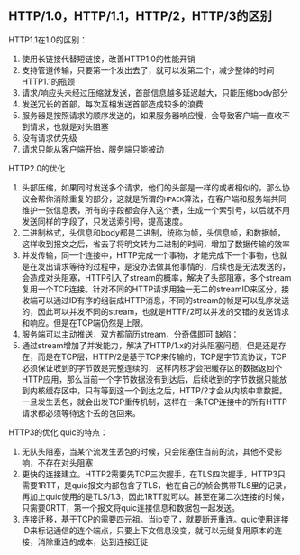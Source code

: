 ## HTTP/1.0，HTTP/1.1，HTTP/2，HTTP/3的区别
HTTP1.1在1.0的区别：
1. 使用长链接代替短链接，改善HTTP1.0的性能开销
2. 支持管道传输，只要第一个发出去了，就可以发第二个，减少整体的时间
HTTP1.1的瓶颈
1. 请求/响应头未经过压缩就发送，首部信息越多延迟越大，只能压缩body部分
2. 发送冗长的首部，每次互相发送首部造成较多的浪费
3. 服务器是按照请求的顺序发送的，如果服务器响应慢，会导致客户端一直收不到请求，也就是对头阻塞
4. 没有请求优先级
5. 请求只能从客户端开始，服务端只能被动

HTTP2.0的优化
1. 头部压缩，如果同时发送多个请求，他们的头部是一样的或者相似的，那么协议会帮你消除重复的部分，这就是所谓的`HPACK`算法，在客户端和服务端共同维护一张信息表，所有的字段都会存入这个表，生成一个索引号，以后就不用发送同样的字段了，只发送索引号，提高速度。
2. 二进制格式，头信息和body都是二进制，统称为帧，头信息帧，和数据帧，这样收到报文之后，省去了将明文转为二进制的时间，增加了数据传输的效率
3. 并发传输，同一个连接中，HTTP完成一个事物，才能完成下一个事物，也就是在发出请求等待的过程中，是没办法做其他事情的，后续也是无法发送的，会造成对头阻塞，HTTP引入了stream的概率，解决了头部阻塞，多个stream复用一个TCP连接。针对不同的HTTP请求用独一无二的streamID来区分，接收端可以通过ID有序的组装成HTTP消息，不同的stream的帧是可以乱序发送的，因此可以并发不同的stream，也就是HTTP/2可以并发的交错的发送请求和响应。但是在TCP端仍然是上限。
4. 服务端可以主动推送，双方都简历stream，分奇偶即可
缺陷：
1. 通过stream增加了并发能力，解决了HTTP/1.x的对头阻塞问题，但是还是存在，而是在TCP层，HTTP/2是基于TCP来传输的，TCP是字节流协议，TCP必须保证收到的字节数是完整连续的，这样内核才会把缓存区的数据返回个HTTP应用，那么当前一个字节数据没有到达后，后续收到的字节数据只能放到内核缓存区中，只有等到这一个到达之后，HTTP/2才会从内核中拿数据。一旦发生丢包，就会出发TCP重传机制，这样在一条TCP连接中的所有HTTP请求都必须等待这个丢的包回来。

HTTP3的优化
quic的特点：
1. 无队头阻塞，当某个流发生丢包的时候，只会阻塞住当前的流，其他不受影响，不存在对头阻塞
2. 更快的连接建立。HTTP2需要先TCP三次握手，在TLS四次握手，HTTP3只需要1RTT，是quic报文内部包含了TLS，他在自己的帧会携带TLS里的记录，再加上quic使用的是TLS/1.3，因此1RTT就可以。甚至在第二次连接的时候，只需要0RTT，第一个报文将quic连接信息和数据包一起发送。
3. 连接迁移，基于TCP的需要四元祖。当ip变了，就要断开重连。quic使用连接ID来标记通信的连个端点，只要上下文信息没变，就可以无缝复用原本的连接，消除重连的成本，达到连接迁徙
